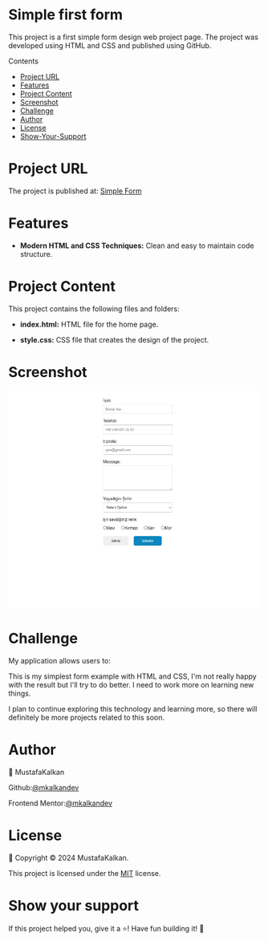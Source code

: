 # Simple first form

This project is a first simple form design web project page. The project was developed using HTML and CSS and published using GitHub.

Contents

- [Project URL](#project-urls)
- [Features](#features)
- [Project Content](#project-content)
- [Screenshot](#screenshot)
- [Challenge](#challenge)
- [Author](#author)
- [License](#license)
- [Show-Your-Support](#show-your-support)

# Project URL

The project is published at: [Simple Form](https://mkalkandev.github.io/simple-form/)

# Features

- **Modern HTML and CSS Techniques:** Clean and easy to maintain code structure.

# Project Content

This project contains the following files and folders:

- **index.html:** HTML file for the home page.

- **style.css:** CSS file that creates the design of the project.

# Screenshot

![Project Image](./preview.jpg)

# Challenge

My application allows users to:

This is my simplest form example with HTML and CSS, I'm not really happy with the result but I'll try to do better. I need to work more on learning new things.

I plan to continue exploring this technology and learning more, so there will definitely be more projects related to this soon.

# Author

👤 MustafaKalkan

Github:<a href="https://github.com/mkalkandev/" target="_blank">@mkalkandev</a>

Frontend Mentor:<a href="https://www.frontendmentor.io/profile/mkalkandev" target="_blank">@mkalkandev</a>

# License

📝 Copyright © 2024 MustafaKalkan.

This project is licensed under the [MIT](./LICENSE) license.

# Show your support

If this project helped you, give it a ⭐️! Have fun building it! 🚀

